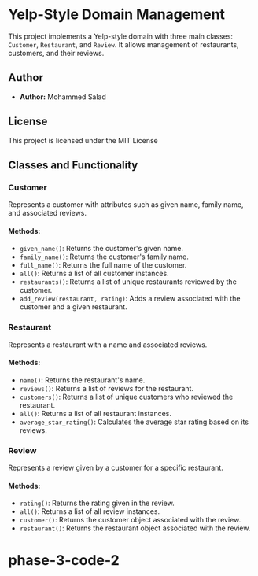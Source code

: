 # Yelp-Style Domain Management

This project implements a Yelp-style domain with three main classes: `Customer`, `Restaurant`, and `Review`. It allows management of restaurants, customers, and their reviews.

## Author

- **Author:** Mohammed Salad

## License

This project is licensed under the MIT License 

## Classes and Functionality

### Customer

Represents a customer with attributes such as given name, family name, and associated reviews.

#### Methods:

- `given_name()`: Returns the customer's given name.
- `family_name()`: Returns the customer's family name.
- `full_name()`: Returns the full name of the customer.
- `all()`: Returns a list of all customer instances.
- `restaurants()`: Returns a list of unique restaurants reviewed by the customer.
- `add_review(restaurant, rating)`: Adds a review associated with the customer and a given restaurant.

### Restaurant

Represents a restaurant with a name and associated reviews.

#### Methods:

- `name()`: Returns the restaurant's name.
- `reviews()`: Returns a list of reviews for the restaurant.
- `customers()`: Returns a list of unique customers who reviewed the restaurant.
- `all()`: Returns a list of all restaurant instances.
- `average_star_rating()`: Calculates the average star rating based on its reviews.

### Review

Represents a review given by a customer for a specific restaurant.

#### Methods:

- `rating()`: Returns the rating given in the review.
- `all()`: Returns a list of all review instances.
- `customer()`: Returns the customer object associated with the review.
- `restaurant()`: Returns the restaurant object associated with the review.


# phase-3-code-2
